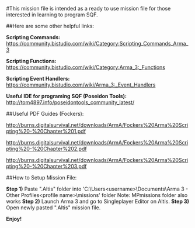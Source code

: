 #This mission file is intended as a ready to use mission file for those interested in learning to program SQF.

##Here are some other helpful links:

**Scripting Commands:** https://community.bistudio.com/wiki/Category:Scripting_Commands_Arma_3

**Scripting Functions:** https://community.bistudio.com/wiki/Category:Arma_3:_Functions

**Scripting Event Handlers:** https://community.bistudio.com/wiki/Arma_3:_Event_Handlers

**Useful IDE for programing SQF (Poseidon Tools):** http://tom4897.info/poseidontools_community_latest/


##Useful PDF Guides (Fockers):

http://burns.digitalsurvival.net/downloads/ArmA/Fockers%20Arma%20Scripting%20-%20Chapter%201.pdf

http://burns.digitalsurvival.net/downloads/ArmA/Fockers%20Arma%20Scripting%20-%20Chapter%202.pdf

http://burns.digitalsurvival.net/downloads/ArmA/Fockers%20Arma%20Scripting%20-%20Chapter%203.pdf


##How to Setup Mission File:

**Step 1)** Paste ".Altis" folder into 'C:\Users\<username>\Documents\Arma 3 - Other Profiles\<profile name>\missions' folder
	Note: MPmissions folder also works
**Step 2)** Launch Arma 3 and go to Singleplayer Editor on Altis. 
**Step 3)** Open newly pasted ".Altis" mission file.

**Enjoy!**